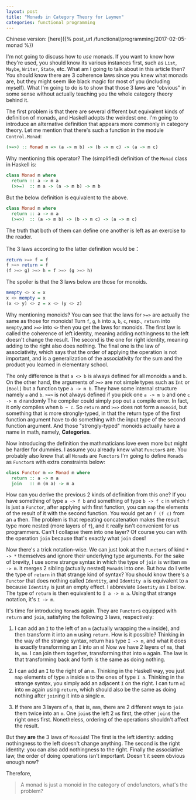 ```yaml
---
layout: post
title: "Monads in Category Theory for Laymen"
categories: functional programming
---
```


Chinese version: [here]({% post_url /functional/programming/2017-02-05-monad %})

I'm not going to discuss how to *use* monads.
If you want to know how they're used, you should know its various instances first, such as `List`, `Maybe`, `Writer`, `State`, etc.
What am I going to talk about in this article then?
You should know there are 3 coherence laws since you knew what monads are, but they might seem like black magic for most of you (including myself).
What I'm going to do is to show that those 3 laws are "obvious" in some sense without actually teaching you the whole category theory behind it.

The first problem is that there are several different but equivalent kinds of definition of monads, and Haskell adopts the weirdest one.
I'm going to introduce an alternative definition that appears more commonly in category theory.
Let me mention that there's such a function in the module `Control.Monad`:

```haskell
(>=>) :: Monad m => (a -> m b) -> (b -> m c) -> (a -> m c)
```

Why mentioning this operator?
The (simplified) definition of the `Monad` class in Haskell is:

```haskell
class Monad m where
  return :: a -> m a
  (>>=)  :: m a -> (a -> m b) -> m b
```

But the below definition is equivalent to the above.

```haskell
class Monad m where
  return :: a -> m a
  (>=>)  :: (a -> m b) -> (b -> m c) -> (a -> m c)
```

The truth that both of them can define one another is left as an exercise to the reader.

The 3 laws according to the latter definition would be：

```haskell
return >=> f = f
f >=> return = f
(f >=> g) >=> h = f >=> (g >=> h)
```

The spoiler is that the 3 laws below are those for monoids.

```haskell
mempty <> x = x
x <> mempty = x
(x <> y) <> z = x <> (y <> z)
```

Why mentioning monoids?
You can see that the laws for `>=>` are actually the same as those for monoids!
Turn `f`, `g`, `h` into `a`, `b`, `c`, resp., `return` into `mempty`,and `>=>` into `<>` then you get the laws for monoids.
The first law is called the coherence of left identity, meaning adding nothingness to the left doesn't change the result.
The second is the one for right identity, meaning adding to the right also does nothing.
The final one is the law of associativity, which says that the order of applying the operation is not important, and is a generalization of the associativity for the sum and the product you learned in elementary school.

The only difference is that `a <> b` is always defined for all monoids `a` and `b`.
On the other hand, the arguments of `>=>` are not simple types such as `Int` or `[Bool]` but a function type `a -> m b`.
They have some internal structure namely `a` and `b`.
`>=>` is not always defined if you pick one `a -> m b` and one `c -> m d` randomly
The compiler could simply pop out a compile error.
In fact, it only compiles when `b ~ c`.
So `return` and `>=>` does not form a `monoid`, but something that is more strongly-typed, in that the return type of the first function argument have to do something with the input type of the second function argument.
And those "strongly-typed" monoids actually have a name in math, namely, **Categories**.

Now introducing the definition the mathmaticians love even more but might be harder for dummies.
I assume you already knew what `Functor`s are.
You probably also knew that all `Monad`s are `Functor`s
I'm going to define `Monad`s as `Functor`s with extra constraints below:

```haskell
class Functor m => Monad m where
  return :: a -> m a
  join   :: m (m a) -> m a
```

How can you derive the previous 2 kinds of definition from this one?
If you have something of type `a -> f b` and something of type `b -> f c` in which `f` is just a `Functor`, after applying with first function, you can `map` the elements of the result of it with the second function.
You would get an `f (f c)` from an `a` then.
The problem is that repeating concatenation makes the result type more nested (more layers of `f`), and it really isn't convenient for us programmers.
Can't I collapse them into one layer?
Of course you can with the operation `join` because that's exactly what `join` does!

Now there's a trick notation-wise.
We can just look at the `Functor`s of kind `* -> *` themselves and ignore their underlying type arguments.
For the sake of brevity, I use some strange syntax in which the type of `join` is written `mm -> m`.
it merges 2 sibling (actually nested) `Monad`s into one.
But how do I write the type of `return` in that strange kind of syntax?
You should know there's a `Functor` that does nothing called `Identity`, and `Identity a` is equivalent to `a` because `Identity` is just an empty effect.
I abbreviate `Identity` as `I` below.
The type of `return` is then equivalent to `I a -> m a`.
Using that strange notation, it's `I -> m`.

It's time for introducing `Monad`s again.
They are `Functor`s equipped with `return` and `join`, satisfying the following 3 laws, respectively:

1. I can add an `I` to the left of an `m` (actually wrapping the `m` inside), and then transform it into an `m` using `return`.
   How is it possible?
   Thinking in the way of the strange syntax, return has type `I -> m`, and what it does is exactly transforming an `I` into an `m`!
   Now we have 2 layers of `m`s, that is, `mm`.
   I can join them together, transforming that into `m` again.
   The law is that transforming back and forth is the same as doing nothing.

2. I can add an `I` to the right of an `m`.
   Thinking in the Haskell way, you just `map` elements of type `a` inside `m` to the ones of type `I a`.
   Thinking in the strange syntax, you simply add an adjacent `I` on the right.
   I can turn `mI` into `mm` again using `return`, which should also be the same as doing nothing after `join`ing it into a single `m`.

3. If there are 3 layers of `m`, that is, `mmm`, there are 2 different ways to `join` them twice into an `m`.
   One `join`s the left 2 `m`s first, the other `join`s the right ones first.
   Nonetheless, ordering of the operations shouldn't affect the result.

But they **are** the 3 laws of `Monoid`s!
The first is the left identity: adding nothingness to the left doesn't change anything.
The second is the right identity: you can also add nothingness to the right.
Finally the associative law, the order of doing operations isn't important.
Doesn't it seem obvious enough now?

Therefore,

> A monad is just a monoid in the category of endofunctors, what's the problem?
